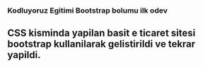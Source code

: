 ### Kodluyoruz Egitimi Bootstrap bolumu ilk odev

## CSS kisminda yapilan basit e ticaret sitesi bootstrap kullanilarak gelistirildi ve tekrar yapildi.